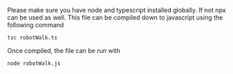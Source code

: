 Please make sure you have node and typescript installed globally. If not npx can be used as well.
This file can be compiled down to javascript using the following command

```tsc robotWalk.ts```

Once compiled, the file can be run with

```node robotWalk.js```

